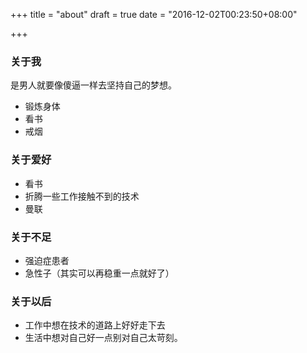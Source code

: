 +++
title = "about"
draft = true
date = "2016-12-02T00:23:50+08:00"

+++

### 关于我
是男人就要像傻逼一样去坚持自己的梦想。

- 锻炼身体
- 看书
- 戒烟

### 关于爱好
	
- 看书
- 折腾一些工作接触不到的技术
- 曼联

### 关于不足

- 强迫症患者
- 急性子（其实可以再稳重一点就好了）

### 关于以后

- 工作中想在技术的道路上好好走下去
- 生活中想对自己好一点别对自己太苛刻。
	
